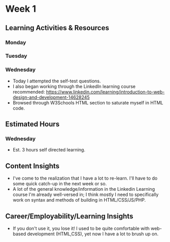 # Week 1

## Learning Activities & Resources
### Monday

### Tuesday

### Wednesday
- Today I attempted the self-test questions.
- I also began working through the LinkedIn learning course recommended: https://www.linkedin.com/learning/introduction-to-web-design-and-development-14628245
- Browsed through W3Schools HTML section to saturate myself in HTML code.


## Estimated Hours
### Wednesday
 - Est. 3 hours self directed learning.

## Content Insights
- I've come to the realization that I have a lot to re-learn. I'll have to do some quick catch-up in the next week or so.
- A lot of the general knowledge/information in the Linkedin Learning course I'm already well-versed in; I think mostly I need to specifically work on syntax and methods of building in HTML/CSS/JS/PHP.

## Career/Employability/Learning Insights
- If you don't use it, you lose it! I used to be quite comfortable with web-based development (HTML,CSS), yet now I have a lot to brush up on.
